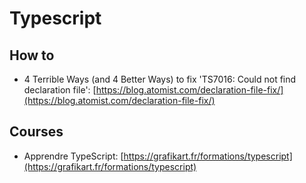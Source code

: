 # Typescript


## How to

* 4 Terrible Ways (and 4 Better Ways) to fix 'TS7016: Could not find declaration file':
[https://blog.atomist.com/declaration-file-fix/](https://blog.atomist.com/declaration-file-fix/)

## Courses

* Apprendre TypeScript: [https://grafikart.fr/formations/typescript](https://grafikart.fr/formations/typescript)
